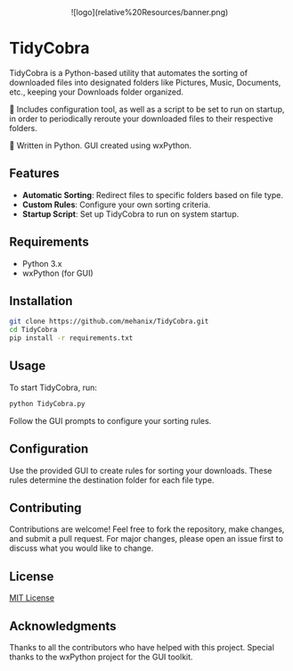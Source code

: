 <div align="center">
![logo](relative%20Resources/banner.png)
</div>

# TidyCobra

TidyCobra is a Python-based utility that automates the sorting of downloaded files into designated folders like Pictures, Music, Documents, etc., keeping your Downloads folder organized.
<p>🐍 Includes configuration tool, as well as a script to be set to run on startup, in order to periodically reroute your downloaded files to their respective folders.</p>
<p> 🐍 Written in Python. GUI created using wxPython.</p>

## Features

- **Automatic Sorting**: Redirect files to specific folders based on file type.
- **Custom Rules**: Configure your own sorting criteria.
- **Startup Script**: Set up TidyCobra to run on system startup.

## Requirements

- Python 3.x
- wxPython (for GUI)

## Installation

```bash
git clone https://github.com/mehanix/TidyCobra.git
cd TidyCobra
pip install -r requirements.txt
```

## Usage

To start TidyCobra, run:

```bash
python TidyCobra.py
```

Follow the GUI prompts to configure your sorting rules.

## Configuration

Use the provided GUI to create rules for sorting your downloads. These rules determine the destination folder for each file type.

## Contributing

Contributions are welcome! Feel free to fork the repository, make changes, and submit a pull request. For major changes, please open an issue first to discuss what you would like to change.

## License

[MIT License](LICENSE)

## Acknowledgments

Thanks to all the contributors who have helped with this project. Special thanks to the wxPython project for the GUI toolkit.
